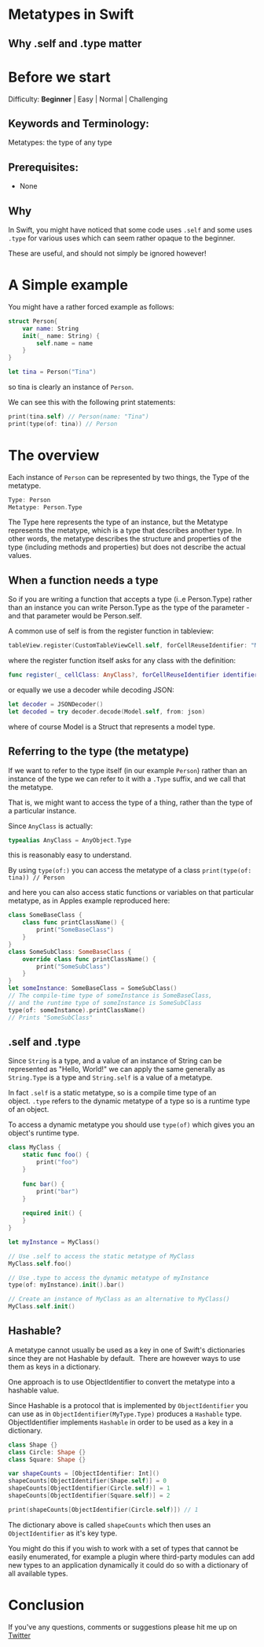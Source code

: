 # Metatypes in Swift
## Why .self and .type matter

# Before we start
Difficulty: **Beginner** | Easy | Normal | Challenging<br/>

## Keywords and Terminology:
Metatypes: the type of any type 

## Prerequisites:
* None

## Why
In Swift, you might have noticed that some code uses `.self` and some uses `.type` for various uses which can seem rather opaque to the beginner.

These are useful, and should not simply be ignored however!

# A Simple example
You might have a rather forced example as follows:

```swift
struct Person{
    var name: String
    init(_ name: String) {
        self.name = name
    }
}

let tina = Person("Tina")
```

so tina is clearly an instance of `Person`.

We can see this with the following print statements:

```swift
print(tina.self) // Person(name: "Tina")
print(type(of: tina)) // Person
```

# The overview
Each instance of `Person` can be represented by two things, the Type of the metatype.

```swift
Type: Person
Metatype: Person.Type
```

The Type here represents the type of an instance, but the Metatype represents the metatype, which is a type that describes another type. In other words, the metatype describes the structure and properties of the type (including methods and properties) but does not describe the actual values.

## When a function needs a type
So if you are writing a function that accepts a type (i..e Person.Type) rather than an instance you can write Person.Type as the type of the parameter - and that parameter would be Person.self.

A common use of self is from the register function in tableview:

```swift
tableView.register(CustomTableViewCell.self, forCellReuseIdentifier: "MyTableViewCell")
```

where the register function itself asks for any class with the definition:

```swift
func register(_ cellClass: AnyClass?, forCellReuseIdentifier identifier: String)
```

or equally we use a decoder while decoding JSON:

```swift
let decoder = JSONDecoder()
let decoded = try decoder.decode(Model.self, from: json)
```

where of course Model is a Struct that represents a model type.

## Referring to the type (the metatype)

If we want to refer to the type itself (in our example `Person`) rather than an instance of the type we can refer to it with a `.Type` suffix, and we call that the metatype.  

That is, we might want to access the type of a thing, rather than the type of a particular instance.

Since `AnyClass` is actually:

```swift
typealias AnyClass = AnyObject.Type
```

this is reasonably easy to understand.

By using `type(of:)` you can access the metatype of a class
`print(type(of: tina)) // Person`

and here you can also access static functions or variables on that particular metatype, as in Apples example reproduced here:

```swift
class SomeBaseClass {
    class func printClassName() {
        print("SomeBaseClass")
    }
}
class SomeSubClass: SomeBaseClass {
    override class func printClassName() {
        print("SomeSubClass")
    }
}
let someInstance: SomeBaseClass = SomeSubClass()
// The compile-time type of someInstance is SomeBaseClass,
// and the runtime type of someInstance is SomeSubClass
type(of: someInstance).printClassName()
// Prints "SomeSubClass"
```

## .self and .type
Since `String` is a type, and a value of an instance of String can be represented as "Hello, World!" we can apply the same generally as `String.Type` is a type and `String.self` is a value of a metatype.

In fact `.self` is a static metatype, so is a compile time type of an object. `.type` refers to the dynamic metatype of a type so is a runtime type of an object.

To access a dynamic metatype you should use `type(of)` which gives you an object's runtime type.

```swift
class MyClass {
    static func foo() {
        print("foo")
    }
    
    func bar() {
        print("bar")
    }
    
    required init() {
    }
}

let myInstance = MyClass()

// Use .self to access the static metatype of MyClass
MyClass.self.foo()

// Use .type to access the dynamic metatype of myInstance
type(of: myInstance).init().bar()

// Create an instance of MyClass as an alternative to MyClass()
MyClass.self.init()
```

## Hashable?
A metatype cannot usually be used as a key in one of Swift's dictionaries since they are not Hashable by default. 
There are however ways to use them as keys in a dictionary.

One approach is to use ObjectIdentifier to convert the metatype into a hashable value.

Since Hashable is a protocol that is implemented by `ObjectIdentifier` you can use as in `ObjectIdentifier(MyType.Type)` produces a `Hashable` type. ObjectIdentifier implements `Hashable` in order to be used as a key in a dictionary.

```swift
class Shape {}
class Circle: Shape {}
class Square: Shape {}

var shapeCounts = [ObjectIdentifier: Int]()
shapeCounts[ObjectIdentifier(Shape.self)] = 0
shapeCounts[ObjectIdentifier(Circle.self)] = 1
shapeCounts[ObjectIdentifier(Square.self)] = 2

print(shapeCounts[ObjectIdentifier(Circle.self)]) // 1
```
The dictionary above is called `shapeCounts` which then uses an `ObjectIdentifier` as it's key type.

You might do this if you wish to work with a set of types that cannot be easily enumerated, for example a plugin where third-party modules can add new types to an application dynamically it could do so with a dictionary of all available types.

# Conclusion
If you've any questions, comments or suggestions please hit me up on [Twitter](https://twitter.com/stevenpcurtis)
